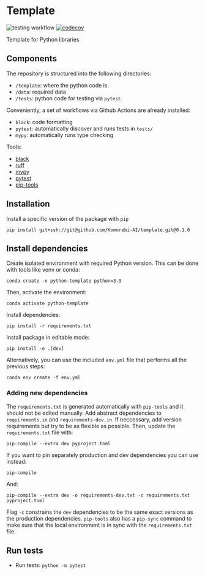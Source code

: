 # Template

![testing workflow](https://github.com/Komorebi-AI/python-template/actions/workflows/test.yml/badge.svg)
[![codecov](https://codecov.io/gh/Komorebi-AI/python-template/branch/main/graph/badge.svg?token=DQXLBOUDPX)](https://codecov.io/gh/Komorebi-AI/python-template)

Template for Python libraries

## Components

The repository is structured into the following directories:

- `/template`: where the python code is.
- `/data`: required data
- `/tests`: python code for testing via `pytest`.

Conveniently, a set of workflows via Github Actions are already installed:

- `black`: code formatting
- `pytest`: automatically discover and runs tests in `tests/`
- `mypy`: automatically runs type checking

Tools:

- [black](https://github.com/psf/black)
- [ruff](https://docs.astral.sh/ruff/)
- [mypy](https://mypy.readthedocs.io/)
- [pytest](https://docs.pytest.org/en/)
- [pip-tools](https://github.com/jazzband/pip-tools)

## Installation

Install a specific version of the package with `pip`

```{bash}
pip install git+ssh://git@github.com/Komorebi-AI/template.git@0.1.0
```

## Install dependencies

Create isolated environment with required Python version. This can be done with tools like venv or conda:

```{bash}
conda create -n python-template python=3.9
```

Then, activate the environment:

```{bash}
conda activate python-template
```

Install dependencies:

```{bash}
pip install -r requirements.txt
```

Install package in editable mode:

```{bash}
pip install -e .[dev]
```

Alternatively, you can use the included `env.yml` file that performs all the previous steps:

```{bash}
conda env create -f env.yml
```

### Adding new dependencies

The `requirements.txt` is generated automatically with `pip-tools` and it should not be edited manually. Add abstract dependencies to `requirements.in` and `requirements-dev.in`. If neccessary, add version requirements but try to be as flexible as possible. Then, update the `requirements.txt` file with:

```{bash}
pip-compile --extra dev pyproject.toml
```

If you want to pin separately production and dev dependencies you can use instead:

```{bash}
pip-compile
```

And:

```{bash}
pip-compile --extra dev -o requirements-dev.txt -c requirements.txt pyproject.toml
```

Flag `-c` constrains the `dev` dependencies to be the same exact versions as the production dependencies. `pip-tools` also has a `pip-sync` command to make sure that the local environment is in sync with the `requirements.txt` file.

## Run tests

- Run tests: `python -m pytest`
